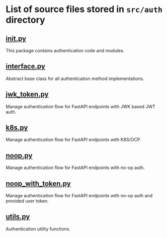 # List of source files stored in `src/auth` directory

## [__init__.py](__init__.py)
This package contains authentication code and modules.

## [interface.py](interface.py)
Abstract base class for all authentication method implementations.

## [jwk_token.py](jwk_token.py)
Manage authentication flow for FastAPI endpoints with JWK based JWT auth.

## [k8s.py](k8s.py)
Manage authentication flow for FastAPI endpoints with K8S/OCP.

## [noop.py](noop.py)
Manage authentication flow for FastAPI endpoints with no-op auth.

## [noop_with_token.py](noop_with_token.py)
Manage authentication flow for FastAPI endpoints with no-op auth and provided user token.

## [utils.py](utils.py)
Authentication utility functions.

